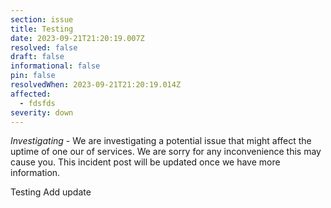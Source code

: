 ```yaml
---
section: issue
title: Testing
date: 2023-09-21T21:20:19.007Z
resolved: false
draft: false
informational: false
pin: false
resolvedWhen: 2023-09-21T21:20:19.014Z
affected:
  - fdsfds
severity: down
---
```

*Investigating* - We are investigating a potential issue that might affect the uptime of one our of services. We are sorry for any inconvenience this may cause you. This incident post will be updated once we have more information.





T﻿esting Add update